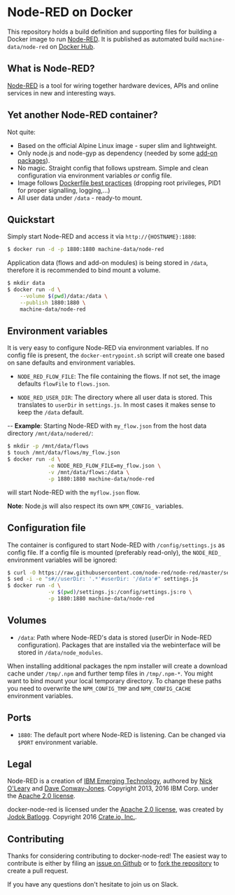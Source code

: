 # Node-RED on Docker

This repository holds a build definition and supporting files for building a Docker image to run [Node-RED](https://nodered.org).
It is published as automated build `machine-data/node-red` on [Docker Hub](https://registry.hub.docker.com/u/machinedata/node-red/).

## What is Node-RED?

[Node-RED](https://nodered.org) is a tool for wiring together hardware devices, APIs and online services in new and interesting ways.

## Yet another Node-RED container?

Not quite:
- Based on the official Alpine Linux image - super slim and lightweight.
- Only node.js and node-gyp as dependency (needed by some [add-on packages](https://flows.nodered.org)).
- No magic. Straight config that follows upstream. Simple and clean configuration via environment variables _or_ config file.
- Image follows [Dockerfile best practices](https://docs.docker.com/engine/userguide/eng-image/dockerfile_best-practices/) (dropping root privileges, PID1 for proper signalling, logging,...)
- All user data under `/data` - ready-to mount.

## Quickstart

Simply start Node-RED and access it via `http://{HOSTNAME}:1880`:

```sh
$ docker run -d -p 1880:1880 machine-data/node-red
```

Application data (flows and add-on modules) is being stored in `/data`, therefore it is recommended to bind mount a volume.

```sh
$ mkdir data
$ docker run -d \
	--volume $(pwd)/data:/data \
	--publish 1880:1880 \
	machine-data/node-red
```

## Environment variables

It is very easy to configure Node-RED via environment variables. If no config file is present, the `docker-entrypoint.sh` script will create one based on sane defaults and environment variables.

- `NODE_RED_FLOW_FILE`: The file containing the flows. If not set, the image defaults `flowFile` to `flows.json`.

- `NODE_RED_USER_DIR`: The directory where all user data is stored. This translates to `userDir` in `settings.js`. In most cases it makes sense to keep the `/data` default.

--
**Example**: Starting Node-RED with `my_flow.json` from the host data directory `/mnt/data/nodered/`:

```sh
$ mkdir -p /mnt/data/flows
$ touch /mnt/data/flows/my_flow.json
$ docker run -d \
             -e NODE_RED_FLOW_FILE=my_flow.json \
             -v /mnt/data/flows:/data \
             -p 1880:1880 machine-data/node-red
```

will start Node-RED with the `myflow.json` flow.

**Note**: Node.js will also respect its own `NPM_CONFIG_` variables.

## Configuration file

The container is configured to start Node-RED with `/config/settings.js` as config file.
If a config file is mounted (preferably read-only), the `NODE_RED_` environment variables will be ignored:

```sh
$ curl -O https://raw.githubusercontent.com/node-red/node-red/master/settings.js
$ sed -i -e "s#//userDir: '.*'#userDir: '/data'#" settings.js
$ docker run -d \
             -v $(pwd)/settings.js:/config/settings.js:ro \
             -p 1880:1880 machine-data/node-red
```

## Volumes

- `/data`: Path where Node-RED's data is stored (userDir in Node-RED configuration).
  Packages that are installed via the webinterface will be stored in `/data/node_modules`.

When installing additional packages the npm installer will create a download cache under `/tmp/.npm` and further temp files in  `/tmp/.npm-*`. You might want to bind mount your local temporary directory.
To change these paths you need to overwrite the `NPM_CONFIG_TMP` and `NPM_CONFIG_CACHE` environment variables.

## Ports

- `1880`: The default port where Node-RED is listening. Can be changed via `$PORT` environment variable.

## Legal

Node-RED is a creation of [IBM Emerging Technology](https://www.ibm.com/blogs/emerging-technology/), authored by [Nick O'Leary](https://twitter.com/knolleary) and [Dave Conway-Jones](https://twitter.com/ceejay).
Copyright 2013, 2016 IBM Corp. under the [Apache 2.0 license](https://github.com/node-red/node-red/blob/master/LICENSE).

docker-node-red is licensed under the [Apache 2.0 license](https://github.com/machine-data/docker-node-red/blob/master/LICENSE), was created by [Jodok Batlogg](https://github.com/jodok).
Copyright 2016 [Crate.io, Inc.](https://crate.io).

## Contributing

Thanks for considering contributing to docker-node-red!
The easiest way to contribute is either by filing an [issue on Github](https://github.com/machine-data/docker-node-red/issues) or to [fork the repository](https://github.com/machine-data/docker-node-red/fork) to create a pull request.

If you have any questions don't hesitate to join us on Slack.
